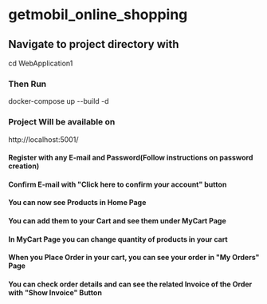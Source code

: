 # getmobil_online_shopping

## Navigate to project directory with

cd WebApplication1

### Then Run

docker-compose up --build -d

### Project Will be available on

http://localhost:5001/

#### Register with any E-mail and Password(Follow instructions on password creation)

#### Confirm E-mail with "Click here to confirm your account" button

#### You can now see Products in Home Page

#### You can add them to your Cart and see them under MyCart Page

#### In MyCart Page you can change quantity of products in your cart

#### When you Place Order in your cart, you can see your order in "My Orders" Page

#### You can check order details and can see the related Invoice of the Order with "Show Invoice" Button
